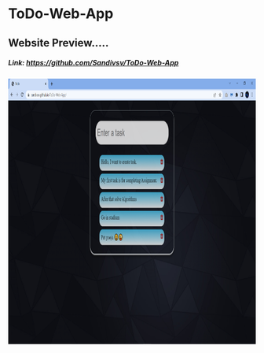 # ToDo-Web-App

## Website Preview.....

##### Link:  https://github.com/Sandivsv/ToDo-Web-App



<img src="https://github.com/Sandivsv/ToDo-Web-App/blob/main/sc.png" height="540px" width="960px" alt="Web preview" align="center">
